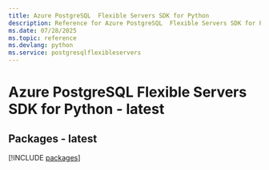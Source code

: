 ```yaml
---
title: Azure PostgreSQL  Flexible Servers SDK for Python
description: Reference for Azure PostgreSQL  Flexible Servers SDK for Python
ms.date: 07/28/2025
ms.topic: reference
ms.devlang: python
ms.service: postgresqlflexibleservers
---
```

# Azure PostgreSQL  Flexible Servers SDK for Python - latest
## Packages - latest
[!INCLUDE [packages](postgresql--flexible-servers-index.md)]